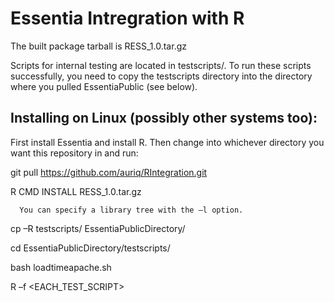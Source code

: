 # Essentia Intregration with R

The built package tarball is RESS_1.0.tar.gz

Scripts for internal testing are located in testscripts/. To run these scripts successfully, you need to copy the testscripts directory into the directory where you pulled EssentiaPublic (see below).

## Installing on Linux (possibly other systems too):

First install Essentia and install R. Then change into whichever directory you want this repository in and run:

git pull https://github.com/auriq/RIntegration.git

R CMD INSTALL RESS_1.0.tar.gz

      You can specify a library tree with the –l option.

cp –R testscripts/ EssentiaPublicDirectory/

cd EssentiaPublicDirectory/testscripts/

bash loadtimeapache.sh

R –f <EACH_TEST_SCRIPT>


